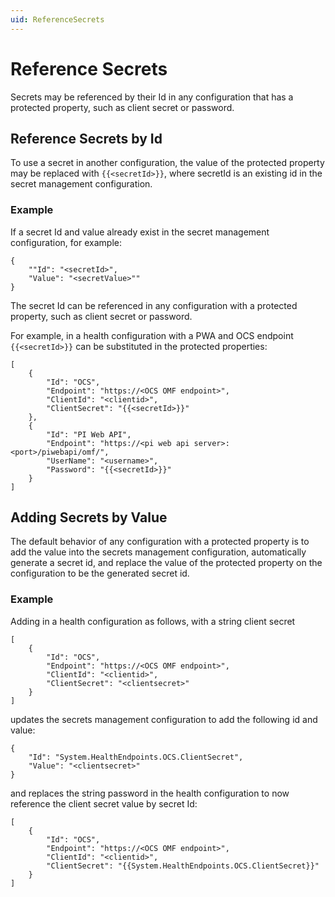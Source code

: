 ```yaml
---
uid: ReferenceSecrets
---
```


# Reference Secrets

Secrets may be referenced by their Id in any configuration that has a protected property, such as client secret or password.

## Reference Secrets by Id

To use a secret in another configuration, the value of the protected property may be replaced with `{{<secretId>}}`, where secretId 
is an existing id in the secret management configuration.

### Example

If a secret Id and value already exist in the secret management configuration, for example:

```code
{
    ""Id": "<secretId>",
    "Value": "<secretValue>""
}
```
The secret Id can be referenced in any configuration with a protected property, such as client secret or password.

For example, in a health configuration with a PWA and OCS endpoint `{{<secretId>}}` can be substituted in the protected properties:

```code
[
    {
        "Id": "OCS",
        "Endpoint": "https://<OCS OMF endpoint>",
        "ClientId": "<clientid>",
        "ClientSecret": "{{<secretId>}}"
    },
    {
        "Id": "PI Web API",
        "Endpoint": "https://<pi web api server>:<port>/piwebapi/omf/",
        "UserName": "<username>",
        "Password": "{{<secretId>}}"
    }
]
```

## Adding Secrets by Value

The default behavior of any configuration with a protected property is to add the value into the secrets management configuration, automatically generate a secret id, 
and replace the value of the protected property on the configuration to be the generated secret id.

### Example

Adding in a health configuration as follows, with a string client secret

```code
[
    {
        "Id": "OCS",
        "Endpoint": "https://<OCS OMF endpoint>",
        "ClientId": "<clientid>",
        "ClientSecret": "<clientsecret>"
    }
]
```

updates the secrets management configuration to add the following id and value:

```code
{
    "Id": "System.HealthEndpoints.OCS.ClientSecret",
    "Value": "<clientsecret>"
}
```
and replaces the string password in the health configuration to now reference the client secret value by secret Id:

```code
[
    {
        "Id": "OCS",
        "Endpoint": "https://<OCS OMF endpoint>",
        "ClientId": "<clientid>",
        "ClientSecret": "{{System.HealthEndpoints.OCS.ClientSecret}}"
    }
]
```
